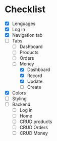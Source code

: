 # Checklist

* [X] Lenguages
* [X] Log in
* [X] Navigation tab
* [ ] Tabs
    * [ ] Dashboard
    * [ ] Products
    * [ ] Orders
    * [ ] Money
        * [X] Dashboard
        * [X] Record
        * [X] Update
        * [ ] Create
* [X] Colors
* [ ] Styling
* [ ] Backend
    * [ ] Log in
    * [ ] Home
    * [ ] CRUD products
    * [ ] CRUD Orders
    * [ ] CRUD Money